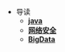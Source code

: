 <!-- docs/_sidebar.md -->
* 导读
	* [**java**](java/DesignPatterns/README.md)
	* [**网络安全**](网络安全/REDEME) 
    * [**BigData**](docs/BigData/README.md)

